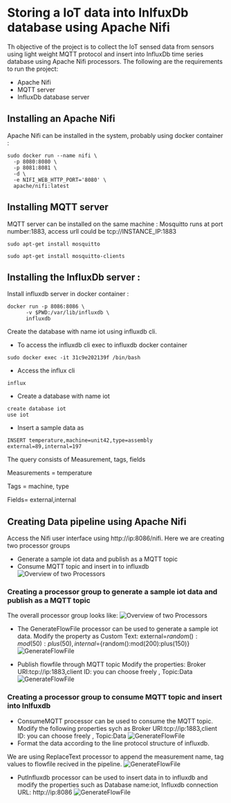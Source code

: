 
# Storing a IoT data into InlfuxDb database using Apache Nifi

Th objective of the project is to collect the IoT sensed data from sensors using light weight MQTT protocol and insert into InfluxDb time series database using Apache Nifi processors.
 The following are the requirements to run the project:
 * Apache Nifi
 * MQTT server
 * InfluxDb database server
 
 
## Installing an Apache Nifi 
Apache Nifi can be installed in the system, probably using docker container :

```
sudo docker run --name nifi \
  -p 8080:8080 \
  -p 8081:8081 \
  -d \
  -e NIFI_WEB_HTTP_PORT='8080' \
  apache/nifi:latest
  ```
  
  ## Installing MQTT server 
MQTT server can be installed on the same machine :
Mosquitto runs at port number:1883, access urll could be tcp://INSTANCE_IP:1883
 ```
 sudo apt-get install mosquitto
 ``` 
 ```
 sudo apt-get install mosquitto-clients
 ``` 
## Installing the InfluxDb server :
Install influxdb server in docker container :
```
docker run -p 8086:8086 \
      -v $PWD:/var/lib/influxdb \
      influxdb
 ```
Create the database with name iot using influxdb cli.
* To access the influxdb cli exec to influxdb docker container 
```
sudo docker exec -it 31c9e202139f /bin/bash
```
* Access the influx cli
```
influx
```
* Create a database with name iot
```
create database iot
use iot
```

* Insert a sample data as
```
INSERT temperature,machine=unit42,type=assembly external=89,internal=197
```
The query consists of Measurement, tags, fields

Measurements = temperature

Tags = machine, type

Fields= external,internal

## Creating Data pipeline using Apache Nifi
Access the Nifi user interface using http://ip:8086/nifi. Here we are creating two processor groups 
* Generate a sample iot data and publish as a MQTT topic 
* Consume MQTT topic and insert in to influxdb
![Overview of two Processors ](/processors-nifi.png)

### Creating a processor group to generate a sample iot data and publish as a MQTT topic 
The overall processor group looks like:
![Overview of two Processors ](/processor1.png)


* The GenerateFlowFile processor can be used to generate a sample iot data. 
Modify the property as Custom Text: external=${random():mod(50):plus(50)},internal=${random():mod(200):plus(150)}
![GenerateFlowFile ](/GenerateFlowFile.png)

* Publish flowfile through MQTT topic
Modify the properties:
Broker URI:tcp://ip:1883,client ID: you can choose freely , Topic:Data
![GenerateFlowFile ](/PublishMQTT.png)

### Creating a processor group to consume MQTT topic and insert into Inlfuxdb 

* ConsumeMQTT processor can be used to consume the MQTT topic. Modify the following properties sych as Broker URI:tcp://ip:1883,client ID: you can choose freely , Topic:Data
![GenerateFlowFile ](/ConsumeMQTT.png)
* Format the data according to the line protocol structure of influxdb.

We are using ReplaceText processor to append the measurement name, tag values to flowfile recived in the pipeline.
![GenerateFlowFile ](/ReplaceText.png)

* PutInfluxdb processor can be used to insert data in to influxdb and modify the properties such as Database name:iot, Influxdb connection URL: http://ip:8086
![GenerateFlowFile ](/influxdb.png)



